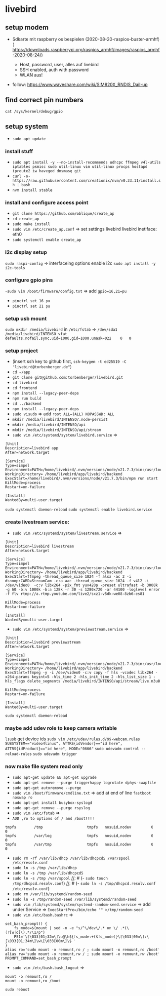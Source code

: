# livebird

## setup modem

- Sdkarte mit raspberry os bespielen (2020-08-20-raspios-buster-armhf) ( https://downloads.raspberrypi.org/raspios_armhf/images/raspios_armhf-2020-08-24/)
  - Host, password, user, alles auf livebird
  - SSH enabled, auth with password
  - WLAN aus!

- follow: https://www.waveshare.com/wiki/SIM820X_RNDIS_Dail-up

[//]: # (- follow: https://www.waveshare.com/wiki/SIM8200EA-M2_5G_HAT_is_equipped_with_Raspbian_Pi_to_open_hotspots &#40;only AP setup 4-7&#41;)

## find correct pin numbers
`cat /sys/kernel/debug/gpio`


## setup system
- `sudo apt update`

### install stuff 
- `sudo apt install -y --no-install-recommends udhcpc ffmpeg v4l-utils iptables psmisc sudo util-linux vim util-linux procps hostapd iproute2 iw haveged dnsmasq git`
- `curl -o- https://raw.githubusercontent.com/creationix/nvm/v0.33.11/install.sh | bash`
- `nvm install stable`

### install and configure access point
- `git clone https://github.com/oblique/create_ap`
- `cd create_ap`
- `sudo make install`
- `sudo vim /etc/create_ap.conf` => set settings livebird livebird inetiface: eth0 
- `sudo systemctl enable create_ap`



### i2c display setup
`sudo raspi-config` => 
    interfaceing options
    enable i2c
`sudo apt install -y i2c-tools`


### configure gpio pins
-`sudo vim /boot/firmware/config.txt` =>
add `gpio=16,21=pu`
- `pinctrl set 16 pu`
- `pinctrl set 21 pu`


### setup usb mount
`sudo mkdir /media/livebird`
in `/etc/fstab` => 
`/dev/sda1	/media/livebird/INTENSO	vfat	defaults,nofail,sync,uid=1000,gid=1000,umask=022	0	0`

### setup project
- (insert ssh key to github first, `ssh-keygen -t ed25519 -C "livebird@torbenberger.de"`)
- `cd ~/app`
- `git clone git@github.com:torbenberger/livebird.git`
- `cd livebird`
- `cd frontend`
- `npm install --legacy-peer-deps`
- `npm run build`
- `cd ../backend`
- `npm install --legacy-peer-deps`
- `sudo visudo` => add `root ALL=(ALL) NOPASSWD: ALL`
- `mkdir /media/livebird/INTENSO/.node-persist`
- `mkdir /media/livebird/INTENSO/api`
- `mkdir /media/livebird/INTENSO/api/stream`
- `sudo vim /etc/systemd/system/livebird.service` => 
```
[Unit] 
Description=livebird app 
After=network.target 
 
[Service] 
Type=simpel 
Environment=PATH=/home/livebird/.nvm/versions/node/v21.7.3/bin:/usr/local/sbin:/usr/local/bin:/usr/sbin:/usr/bin:/sbin:/bin:/usr/local/games:/usr/games 
WorkingDirectory= /home/livebird/app/livebird/backend
ExecStart=/home/livebird/.nvm/versions/node/v21.7.3/bin/npm run start
KillMode=process
Restart=on-failure
 
[Install] 
WantedBy=multi-user.target
```
`sudo systemctl daemon-reload`
`sudo systemctl enable livebird.service`


### create livestream service:
- `sudo vim /etc/systemd/system/livestream.service` =>
```
[Unit] 
Description=livebird livestream 
After=network.target 
 
[Service] 
Type=simpel 
Environment=PATH=/home/livebird/.nvm/versions/node/v21.7.3/bin:/usr/local/sbin:/usr/local/bin:/usr/sbin:/usr/bin:/sbin:/bin:/usr/local/games:/usr/games 
WorkingDirectory= /home/livebird/app/livebird/backend
ExecStart=ffmpeg -thread_queue_size 1024 -f alsa -ac 2 -i dsnoop:CARD=StreamCam -c:a aac -thread_queue_size 1024 -f v4l2 -i /dev/video0  -c:v libx264 -pix_fmt yuv420p -preset ultrafast -b 3000k -g 60 -b:v 1000k -b:a 128k -r 30 -s 1280x720 -ar 44100 -loglevel error -f flv rtmp://a.rtmp.youtube.com/live2/sxz1-v5dk-we08-8zb6-es81

KillMode=process
Restart=on-failure
 
[Install] 
WantedBy=multi-user.target
```

- `sudo vim /etc/systemd/system/previewstream.service` =>
```
[Unit] 
Description=livebird previewstream 
After=network.target 
 
[Service] 
Type=simpel 
Environment=PATH=/home/livebird/.nvm/versions/node/v21.7.3/bin:/usr/local/sbin:/usr/local/bin:/usr/sbin:/usr/bin:/sbin:/bin:/usr/local/games:/usr/games 
WorkingDirectory= /home/livebird/app/livebird/backend
ExecStart=ffmpeg -y -i /dev/video0 -c:v copy -f hls -vcodec libx264 -x264-params keyint=5 -hls_time 2 -hls_init_time 2 -hls_list_size 1 -hls_flags delete_segments /media/livebird/INTENSO/api/stream/live.m3u8

KillMode=process
Restart=on-failure
 
[Install] 
WantedBy=multi-user.target
```
`sudo systemctl daemon-reload`


### maybe add udev role to keep camera writable

`lsusb` get device ids
`sudo vim /etc/udev/rules.d/99-webcam.rules`
`SUBSYSTEM=="video4linux", ATTRS{idVendor}=="id here", ATTRS{idProduct}=="id here", MODE="0666"`
`sudo udevadm control --reload-rules`
`sudo udevadm trigger`

### now make file system read only

- `sudo apt-get update && apt-get upgrade`
- `sudo apt-get remove --purge triggerhappy logrotate dphys-swapfile`
- `sudo apt-get autoremove --purge`
- `sudo vim /boot/firmware/cmdline.txt` => add at end of line `fastboot noswap ro`
- `sudo apt-get install busybox-syslogd`
- `sudo apt-get remove --purge rsyslog`
- `sudo vim /etc/fstab` => 
- `ADD ,ro to options of / and /boot!!!!`
```
tmpfs        /tmp                    tmpfs   nosuid,nodev         0       0
tmpfs        /var/log                tmpfs   nosuid,nodev         0       0
tmpfs        /var/tmp                tmpfs   nosuid,nodev         0       0
```
- `sudo rm -rf /var/lib/dhcp /var/lib/dhcpcd5 /var/spool /etc/resolv.conf`
- `sudo ln -s /tmp /var/lib/dhcp`
- `sudo ln -s /tmp /var/lib/dhcpcd5`
- `sudo ln -s /tmp /var/spool`
[//]: # (- `sudo touch /tmp/dhcpcd.resolv.conf`)
[//]: # (- `sudo ln -s /tmp/dhcpcd.resolv.conf /etc/resolv.conf`)
- `sudo rm /var/lib/systemd/random-seed`
- `sudo ln -s /tmp/random-seed /var/lib/systemd/random-seed`
- `sudo vim /lib/systemd/system/systemd-random-seed.service` => add under Service => `ExecStartPre=/bin/echo "" >/tmp/random-seed`
- `sudo vim /etc/bash.bashrc` => 
```
set_bash_prompt() {
    fs_mode=$(mount | sed -n -e "s/^\/dev\/.* on \/ .*(\(r[w|o]\).*/\1/p")
    PS1='\[\033[01;32m\]\u@\h${fs_mode:+($fs_mode)}\[\033[00m\]:\[\033[01;34m\]\w\[\033[00m\]\$ '
}
alias ro='sudo mount -o remount,ro / ; sudo mount -o remount,ro /boot'
alias rw='sudo mount -o remount,rw / ; sudo mount -o remount,rw /boot'
PROMPT_COMMAND=set_bash_prompt
```
- `sudo vim /etc/bash.bash_logout` => 
```
mount -o remount,ro /
mount -o remount,ro /boot
```

`sudo reboot`


